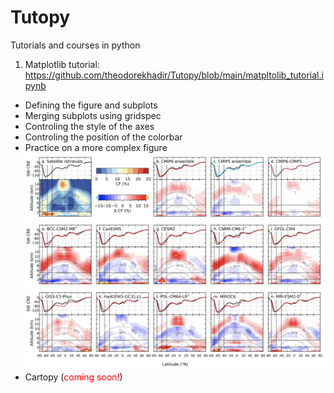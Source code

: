 # Tutopy
Tutorials and courses in python

1. Matplotlib tutorial: https://github.com/theodorekhadir/Tutopy/blob/main/matpltolib_tutorial.ipynb
- Defining the figure and subplots
- Merging subplots using gridspec
- Controling the style of the axes
- Controling the position of the colorbar
- Practice on a more complex figure
![alt text](https://github.com/theodorekhadir/Tutopy/blob/main/matplotlib/fig1_grl2022.png)
- Cartopy (<font color='red'>coming soon!</font>)


